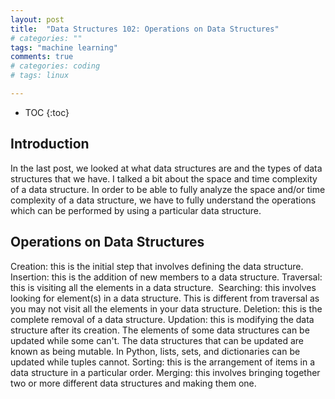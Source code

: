 ```yaml
---
layout: post
title:  "Data Structures 102: Operations on Data Structures"
# categories: ""
tags: "machine learning"
comments: true
# categories: coding
# tags: linux

---
```


* TOC
{:toc}

<!-- ![](images/hlf/main.JPG) -->
<!-- <p align="center">My Picture</p> -->

## Introduction
In the last post, we looked at what data structures are and the types of data structures that we have. I talked a bit about the space and time complexity of a data structure. In order to be able to fully analyze the space and/or time complexity of a data structure, we have to fully understand the operations which can be performed by using a particular data structure.

## Operations on Data Structures
Creation: this is the initial step that involves defining the data structure.
Insertion: this is the addition of new members to a data structure.
Traversal: this is visiting all the elements in a data structure. 
Searching: this involves looking for element(s) in a data structure. This is different from traversal as you may not visit all the elements in your data structure.
Deletion: this is the complete removal of a data structure.
Updation: this is modifying the data structure after its creation. The elements of some data structures can be updated while some can't. The data structures that can be updated are known as being mutable. In Python, lists, sets, and dictionaries can be updated while tuples cannot.
Sorting: this is the arrangement of items in a data structure in a particular order.
Merging: this involves bringing together two or more different data structures and making them one.